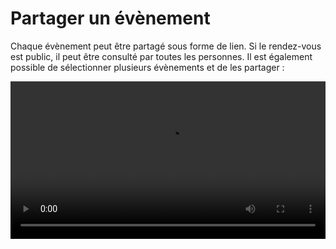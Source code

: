 # Partager un évènement

Chaque évènement peut être partagé sous forme de lien. Si le rendez-vous est public, il peut être consulté par toutes les personnes. Il est également possible de sélectionner plusieurs évènements et de les partager :

<video controls width="100%" allowFullScreen autoPlay loop>
    <source src={require('./images/share.mp4').default} type="video/mp4" />
</video>
